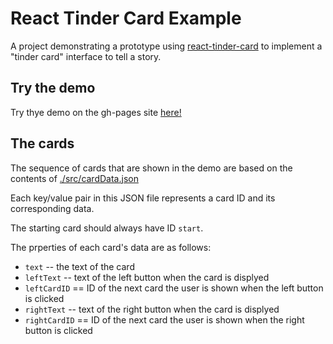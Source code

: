 # React Tinder Card Example

A project demonstrating a prototype using [react-tinder-card](https://github.com/3DJakob/react-tinder-card) to implement a "tinder card" interface to tell a story. 

## Try the demo

Try thye demo on the gh-pages site [here!](https://mstfst.github.io/react-tinder-card-example/)

## The cards

The sequence of cards that are shown in the demo are based on the contents of [./src/cardData.json](./src/cardData.json)

Each key/value pair in this JSON file represents a card ID and its corresponding data.

The starting card should always have ID `start`.

The prperties of each card's data are as follows:

* `text` -- the text of the card
* `leftText` -- text of the left button when the card is displyed
* `leftCardID` == ID of the next card the user is shown when the left button is clicked
* `rightText` -- text of the right button when the card is displyed
* `rightCardID` == ID of the next card the user is shown when the right button is clicked
